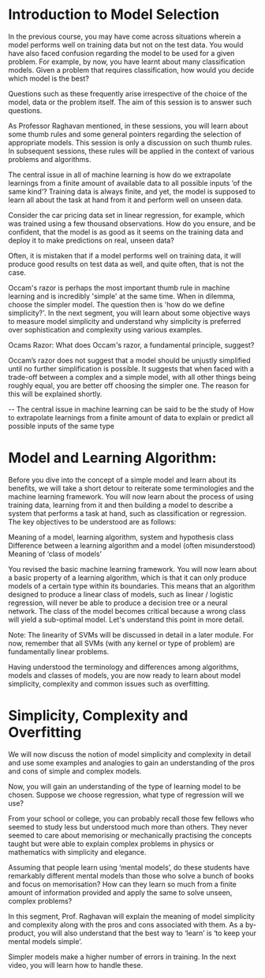 # Introduction to Model Selection

In the previous course, you may have come across situations wherein a model performs well on training data but not on the test data. You would have also faced confusion regarding the model to be used for a given problem. For example, by now, you have learnt about many classification models. Given a problem that requires classification, how would you decide which model is the best?

 
Questions such as these frequently arise irrespective of the choice of the model, data or the problem itself. The aim of this session is to answer such questions.

As Professor Raghavan mentioned, in these sessions, you will learn about some thumb rules and some general pointers regarding the selection of appropriate models. This session is only a discussion on such thumb rules. In subsequent sessions, these rules will be applied in the context of various problems and algorithms. 


The central issue in all of machine learning is how do we extrapolate learnings from a finite amount of available data to all possible inputs ‘of the same kind’? Training data is always finite, and yet, the model is supposed to learn all about the task at hand from it and perform well on unseen data. 



Consider the car pricing data set in linear regression, for example, which was trained using a few thousand observations. How do you ensure, and be confident, that the model is as good as it seems on the training data and deploy it to make predictions on real, unseen data?

Often, it is mistaken that if a model performs well on training data, it will produce good results on test data as well, and quite often, that is not the case.


Occam's razor is perhaps the most important thumb rule in machine learning and is incredibly 'simple' at the same time. When in dilemma, choose the simpler model. The question then is 'how do we define simplicity?'. In the next segment, you will learn about some objective ways to measure model simplicity and understand why simplicity is preferred over sophistication and complexity using various examples.



Ocams Razor: 
What does Occam's razor, a fundamental principle, suggest?

Occam’s razor does not suggest that a model should be unjustly simplified until no further simplification is possible. It suggests that when faced with a trade-off between a complex and a simple model, with all other things being roughly equal, you are better off choosing the simpler one. The reason for this will be explained shortly.

--
The central issue in machine learning can be said to be the study of How to extrapolate learnings from a finite amount of data to explain or predict all possible inputs of the same type


# Model and Learning Algorithm:

Before you dive into the concept of a simple model and learn about its benefits, we will take a short detour to reiterate some terminologies and the machine learning framework. You will now learn about the process of using training data, learning from it and then building a model to describe a system that performs a task at hand, such as classification or regression. The key objectives to be understood are as follows:

Meaning of a model, learning algorithm, system and hypothesis class
Difference between a learning algorithm and a model (often misunderstood)
Meaning of ‘class of models’ 

You revised the basic machine learning framework. You will now learn about a basic property of a learning algorithm, which is that it can only produce models of a certain type within its boundaries. This means that an algorithm designed to produce a linear class of models, such as linear / logistic regression, will never be able to produce a decision tree or a neural network. The class of the model becomes critical because a wrong class will yield a sub-optimal model. Let's understand this point in more detail.


Note: The linearity of SVMs will be discussed in detail in a later module. For now, remember that all SVMs (with any kernel or type of problem) are fundamentally linear problems.


Having understood the terminology and differences among algorithms, models and classes of models, you are now ready to learn about model simplicity, complexity and common issues such as overfitting.


#  Simplicity, Complexity and Overfitting
We will now discuss the notion of model simplicity and complexity in detail
and use some examples and analogies to gain an understanding of the pros and cons of simple and complex models. 

Now, you will gain an understanding of the type of learning model to be chosen. Suppose we choose regression, what type of regression will we use?

From your school or college, you can probably recall those few fellows who seemed to study less but understood much more than others. They never seemed to care about memorising or mechanically practising the concepts taught but were able to explain complex problems in physics or mathematics with simplicity and elegance. 


Assuming that people learn using ‘mental models’, do these students have remarkably different mental models than those who solve a bunch of books and focus on memorisation? How can they learn so much from a finite amount of information provided and apply the same to solve unseen, complex problems? 


In this segment, Prof. Raghavan will explain the meaning of model simplicity and complexity along with the pros and cons associated with them. As a by-product, you will also understand that the best way to ‘learn’ is ‘to keep your mental models simple’. 

Simpler models make a higher number of errors in training. In the next video, you will learn how to handle these.

